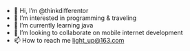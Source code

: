 - 👋 Hi, I’m @thinkdifferentor
- 👀 I’m interested in programming & traveling
- 🌱 I’m currently learning java
- 💞️ I’m looking to collaborate on mobile internet development
- 📫 How to reach me light_up@163.com

<!---
thinkdifferentor/thinkdifferentor is a ✨ special ✨ repository because its `README.md` (this file) appears on your GitHub profile.
You can click the Preview link to take a look at your changes.
--->
